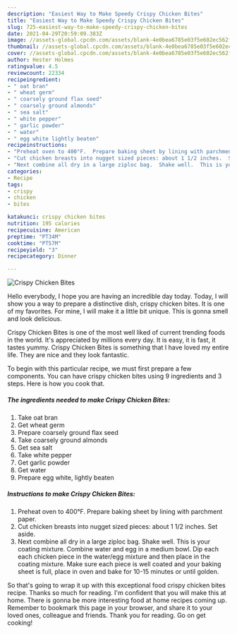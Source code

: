 ```yaml
---
description: "Easiest Way to Make Speedy Crispy Chicken Bites"
title: "Easiest Way to Make Speedy Crispy Chicken Bites"
slug: 725-easiest-way-to-make-speedy-crispy-chicken-bites
date: 2021-04-29T20:59:09.383Z
image: //assets-global.cpcdn.com/assets/blank-4e0bea6785e03f5e602ec562f230caae08da540cada707380b4fe1bbebba43da.png
thumbnail: //assets-global.cpcdn.com/assets/blank-4e0bea6785e03f5e602ec562f230caae08da540cada707380b4fe1bbebba43da.png
cover: //assets-global.cpcdn.com/assets/blank-4e0bea6785e03f5e602ec562f230caae08da540cada707380b4fe1bbebba43da.png
author: Hester Holmes
ratingvalue: 4.5
reviewcount: 22334
recipeingredient:
- " oat bran"
- " wheat germ"
- " coarsely ground flax seed"
- " coarsely ground almonds"
- " sea salt"
- " white pepper"
- " garlic powder"
- " water"
- " egg white lightly beaten"
recipeinstructions:
- "Preheat oven to 400°F.  Prepare baking sheet by lining with parchment paper."
- "Cut chicken breasts into nugget sized pieces: about 1 1/2 inches.  Set aside."
- "Next combine all dry in a large ziploc bag.  Shake well.  This is your coating mixture.  Combine water and egg in a medium bowl.  Dip each each chicken piece in the water/egg mixture and then place in the coating mixture.  Make sure each piece is well coated and your baking sheet is full, place in oven and bake for 10-15 minutes or until golden."
categories:
- Recipe
tags:
- crispy
- chicken
- bites

katakunci: crispy chicken bites 
nutrition: 195 calories
recipecuisine: American
preptime: "PT34M"
cooktime: "PT57M"
recipeyield: "3"
recipecategory: Dinner

---
```



![Crispy Chicken Bites](//assets-global.cpcdn.com/assets/blank-4e0bea6785e03f5e602ec562f230caae08da540cada707380b4fe1bbebba43da.png)

Hello everybody, I hope you are having an incredible day today. Today, I will show you a way to prepare a distinctive dish, crispy chicken bites. It is one of my favorites. For mine, I will make it a little bit unique. This is gonna smell and look delicious.



Crispy Chicken Bites is one of the most well liked of current trending foods in the world. It's appreciated by millions every day. It is easy, it is fast, it tastes yummy. Crispy Chicken Bites is something that I have loved my entire life. They are nice and they look fantastic.


To begin with this particular recipe, we must first prepare a few components. You can have crispy chicken bites using 9 ingredients and 3 steps. Here is how you cook that.

<!--inarticleads1-->

##### The ingredients needed to make Crispy Chicken Bites:

1. Take  oat bran
1. Get  wheat germ
1. Prepare  coarsely ground flax seed
1. Take  coarsely ground almonds
1. Get  sea salt
1. Take  white pepper
1. Get  garlic powder
1. Get  water
1. Prepare  egg white, lightly beaten




<!--inarticleads2-->

##### Instructions to make Crispy Chicken Bites:

1. Preheat oven to 400°F.  Prepare baking sheet by lining with parchment paper.
1. Cut chicken breasts into nugget sized pieces: about 1 1/2 inches.  Set aside.
1. Next combine all dry in a large ziploc bag.  Shake well.  This is your coating mixture.  Combine water and egg in a medium bowl.  Dip each each chicken piece in the water/egg mixture and then place in the coating mixture.  Make sure each piece is well coated and your baking sheet is full, place in oven and bake for 10-15 minutes or until golden.




So that's going to wrap it up with this exceptional food crispy chicken bites recipe. Thanks so much for reading. I'm confident that you will make this at home. There is gonna be more interesting food at home recipes coming up. Remember to bookmark this page in your browser, and share it to your loved ones, colleague and friends. Thank you for reading. Go on get cooking!
